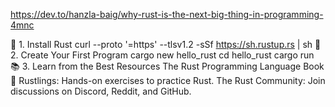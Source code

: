 
https://dev.to/hanzla-baig/why-rust-is-the-next-big-thing-in-programming-4mnc

📌 1. Install Rust
curl --proto '=https' --tlsv1.2 -sSf https://sh.rustup.rs | sh
📌 2. Create Your First Program
cargo new hello_rust
cd hello_rust
cargo run
📚 3. Learn from the Best Resources
The Rust Programming Language Book 📖
Rustlings: Hands-on exercises to practice Rust.
The Rust Community: Join discussions on Discord, Reddit, and GitHub.

